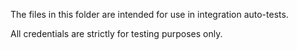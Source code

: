 The files in this folder are intended for use in integration auto-tests.

All credentials are strictly for testing purposes only.